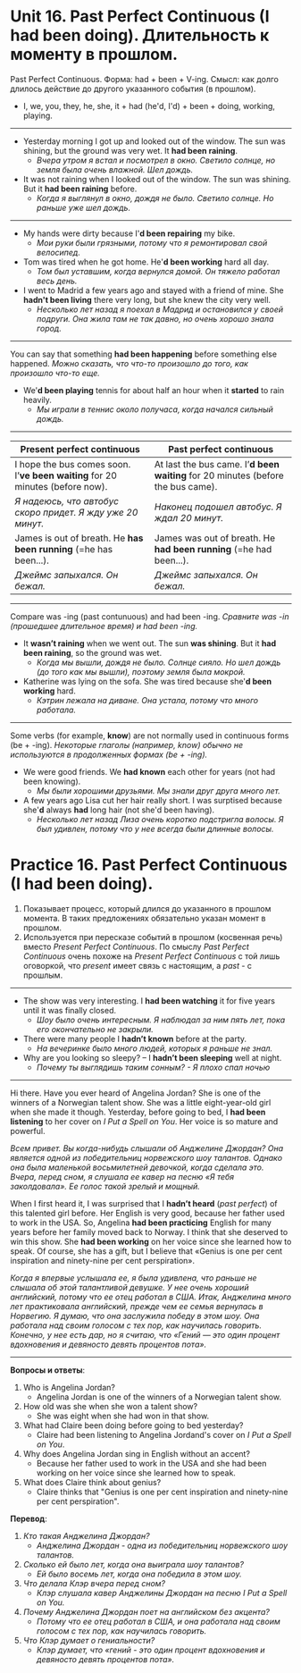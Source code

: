 # Unit 16. Past Perfect Continuous (I had been doing). Длительность к моменту в прошлом.

Past Perfect Continuous. Форма: had + been + V-ing. Смысл: как долго длилось действие до другого указанного события (в прошлом).
- I, we, you, they, he, she, it + had (he'd, I'd) + been + doing, working, playing.

---
- Yesterday morning I got up and looked out of the window. The sun was shining, but the ground was very wet. It __had been raining__.
    - *Вчера утром я встал и посмотрел в окно. Светило солнце, но земля была очень влажной. Шел дождь.*
- It was not raining when I looked out of the window. The sun was shining. But it __had been raining__ before.
    - *Когда я выглянул в окно, дождя не было. Светило солнце. Но раньше уже шел дождь.*

---
- My hands were dirty because I'__d been repairing__ my bike.
    - *Мои руки были грязными, потому что я ремонтировал свой велосипед.*
- Tom was tired when he got home. He'__d been working__ hard all day.
    - *Том был уставшим, когда вернулся домой. Он тяжело работал весь день.*
- I went to Madrid a few years ago and stayed with a friend of mine. She __hadn't been living__ there very long, but she knew the city very well.
    - *Несколько лет назад я поехал в Мадрид и остановился у своей подруги. Она жила там не так давно, но очень хорошо знала город.*

---
You can say that something __had been happening__ before something else happened. *Можно сказать, что что-то произошло до того, как произошло что-то еще.*
- We'__d been playing__ tennis for about half an hour when it __started__ to rain heavily.
    - *Мы играли в теннис около получаса, когда начался сильный дождь.*

---
Present perfect continuous | Past perfect continuous
---|---
I hope the bus comes soon. I’__ve been waiting__ for 20 minutes (before now). | At last the bus came. I’__d been waiting__ for 20 minutes (before the bus came).
*Я надеюсь, что автобус скоро придет. Я жду уже 20 минут.* | *Наконец подошел автобус. Я ждал 20 минут.*
James is out of breath. He __has been running__ (=he has been...). | James was out of breath. He __had been running__ (=he had been...).
*Джеймс запыхался. Он бежал.* | *Джеймс запыхался. Он бежал.*

---
Compare was -ing (past contunuous) and had been -ing. *Сравните was -in (прошедшее длительное время) и had been -ing.*
- It __wasn’t raining__ when we went out. The sun __was shining__. But it __had been raining__, so the ground was wet.
    - *Когда мы вышли, дождя не было. Солнце сияло. Но шел дождь (до того как мы вышли), поэтому земля была мокрой.*
- Katherine was lying on the sofa. She was tired because she'__d been working__ hard.
    - *Кэтрин лежала на диване. Она устала, потому что много работала.*

---
Some verbs (for example, __know__) are not normally used in continuous forms (be + -ing). *Некоторые глаголы (например, know) обычно не используются в продолженных формах (be + -ing).*
- We were good friends. We __had known__ each other for years (not had been knowing).
    - *Мы были хорошими друзьями. Мы знали друг друга много лет.*
- A few years ago Lisa cut her hair really short. I was surptised because she'__d__ always __had__ long hair (not she'd been having).
    - *Несколько лет назад Лиза очень коротко подстригла волосы. Я был удивлен, потому что у нее всегда были длинные волосы.*


# Practice 16. Past Perfect Continuous (I had been doing).

1. Показывает процесс, который длился до указанного в прошлом момента. В таких предложениях обязательно указан момент в прошлом.
2. Используется при пересказе событий в прошлом (косвенная речь) вместо *Present Perfect Continuous*. По смыслу *Past Perfect Continuous* очень похоже на *Present Perfect Continuous* с той лишь оговоркой, что *present* имеет связь с настоящим, а *past* - с прошлым.

---
- The show was very interesting. I __had been watching__ it for five years until it was finally closed.
    - *Шоу было очень интересным. Я наблюдал за ним пять лет, пока его окончательно не закрыли.*
- There were many people I __hadn’t known__ before at the party.
    - *На вечеринке было много людей, которых я раньше не знал.*
- Why are you looking so sleepy? – I __hadn’t been sleeping__ well at night.
    - *Почему ты выглядишь таким сонным? - Я плохо спал ночью*

---
Hi there. Have you ever heard of Angelina Jordan? She is one of the winners of a Norwegian talent show. She was a little eight-year-old girl when she made it though. Yesterday, before going to bed, I __had been listening__ to her cover on *I Put a Spell on You*. Her voice is so mature and powerful.

*Всем привет. Вы когда-нибудь слышали об Анджелине Джордан? Она является одной из победительниц норвежского шоу талантов. Однако она была маленькой восьмилетней девочкой, когда сделала это. Вчера, перед сном, я слушала ее кавер на песню «Я тебя заколдовала». Ее голос такой зрелый и мощный.*

When I first heard it, I was surprised that I __hadn’t heard__ (*past perfect*) of this talented girl before. Her English is very good, because her father used to work in the USA. So, Angelina __had been practicing__ English for many years before her family moved back to Norway. I think that she deserved to win this show. She __had been working__ on her voice since she learned how to speak. Of course, she has a gift, but I believe that «Genius is one per cent inspiration and ninety-nine per cent perspiration».

*Когда я впервые услышала ее, я была удивлена, что раньше не слышала об этой талантливой девушке. У нее очень хороший английский, потому что ее отец работал в США. Итак, Анджелина много лет практиковала английский, прежде чем ее семья вернулась в Норвегию. Я думаю, что она заслужила победу в этом шоу. Она работала над своим голосом с тех пор, как научилась говорить. Конечно, у нее есть дар, но я считаю, что «Гений — это один процент вдохновения и девяносто девять процентов пота».*

---
__Вопросы и ответы__:
1. Who is Angelina Jordan?
    - Angelina Jordan is one of the winners of a Norwegian talent show.
2. How old was she when she won a talent show?
    - She was eight when she had won in that show.
3. What had Claire been doing before going to bed yesterday?
    - Claire had been listening to Angelina Jordand's cover on *I Put a Spell on You*.
4. Why does Angelina Jordan sing in English without an accent?
    - Because her father used to work in the USA and she had been working on her voice since she learned how to speak.
5. What does Claire think about genius?
    - Claire thinks that "Genius is one per cent inspiration and ninety-nine per cent perspiration".

__Перевод__:
1. *Кто такая Анджелина Джордан?*
    - *Анджелина Джордан - одна из победительниц норвежского шоу талантов.*
2. *Сколько ей было лет, когда она выиграла шоу талантов?*
    - *Ей было восемь лет, когда она победила в этом шоу.*
3. *Что делала Клэр вчера перед сном?*
    - *Клэр слушала кавер Анджелины Джордан на песню *I Put a Spell on You*.*
4. *Почему Анджелина Джордан поет на английском без акцента?*
    - *Потому что ее отец работал в США, и она работала над своим голосом с тех пор, как научилась говорить.*
5. *Что Клэр думает о гениальности?*
    - *Клэр думает, что «гений - это один процент вдохновения и девяносто девять процентов пота».*
